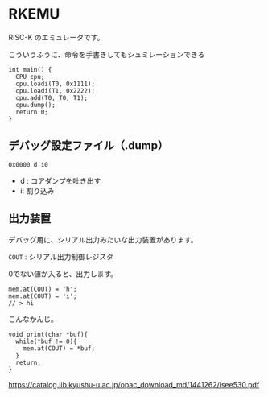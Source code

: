 # RKEMU

RISC-K のエミュレータです。

こういうふうに、命令を手書きしてもシュミレーションできる

```C:
int main() {
  CPU cpu;
  cpu.loadi(T0, 0x1111);
  cpu.loadi(T1, 0x2222);
  cpu.add(T0, T0, T1);
  cpu.dump();
  return 0;
}
```

## デバッグ設定ファイル（.dump）

```
0x0000 d i0
```

- d : コアダンプを吐き出す
- i: 割り込み

## 出力装置

デバッグ用に、シリアル出力みたいな出力装置があります。

`COUT` : シリアル出力制御レジスタ

0でない値が入ると、出力します。

```C:
mem.at(COUT) = 'h';
mem.at(COUT) = 'i';
// > hi
```

こんなかんじ。

```C:
void print(char *buf){
  while(*buf != 0){
    mem.at(COUT) = *buf;
  }
  return;
}
```

https://catalog.lib.kyushu-u.ac.jp/opac_download_md/1441262/isee530.pdf
